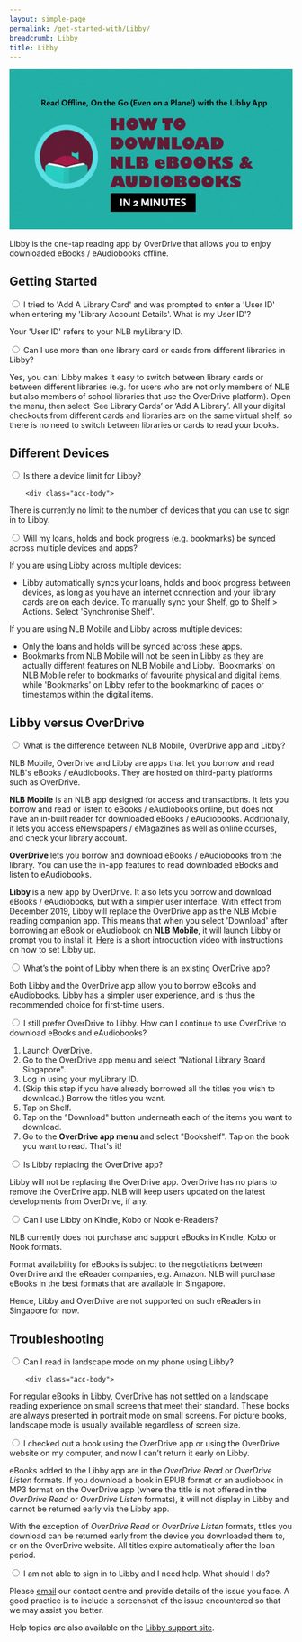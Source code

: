 ```yaml
---
layout: simple-page
permalink: /get-started-with/Libby/
breadcrumb: Libby
title: Libby
---
```


![An animated GIF of a flowchart describing how to download eBooks and audiobooks with the Libby app.](/images/Libby_gif_WS.gif)

<p>Libby is the one-tap reading app by OverDrive that allows you to enjoy downloaded eBooks / eAudiobooks offline.</p>

  <h2>Getting Started</h2>
<div class="acc-kontainer"><!--accordion-->          
	<div>
		<input type="radio" name="acc" id="acc1"><!--question 1-->
		<label for="acc1">I tried to 'Add A Library Card' and was prompted to enter a 'User ID' when entering my 'Library Account Details'. What is my User ID'? </label>

<div class="acc-body"><!--answer for question 1-->
  <p>Your 'User ID' refers to your NLB myLibrary ID. </p>

</div><!--close div for acc1 (question)-->
</div><!--close div for acc-body (answer)-->

 <div>
        <input type="radio" name="acc" id="acc2">
        <label for="acc2">Can I use more than one library card or cards from different libraries in Libby?</label>
        <div class="acc-body">
  <p>Yes, you can! Libby makes it easy to switch between library cards or between different libraries (e.g. for users who are not only members of NLB but also members of school libraries that use the OverDrive platform). Open the menu, then select ‘See Library Cards’ or ‘Add A Library’. All your digital checkouts from different cards and libraries are on the same virtual shelf, so there is no need to switch between libraries or cards to read your books.</p>
</div></div>

  <h2>Different Devices</h2>
 <div>
		<input type="radio" name="acc" id="acc3">
        <label for="acc3">Is there a device limit for Libby?</label>
        
        <div class="acc-body">
  <p>There is currently no limit to the number of devices that you can use to sign in to Libby.</p>

</div></div>

<div>
		<input type="radio" name="acc" id="acc4">
        <label for="acc4">Will my loans, holds and book progress (e.g. bookmarks) be synced across multiple devices and apps?</label>
        <div class="acc-body">
      <p>If you are using Libby across multiple devices:</p>
<ul>
<li>Libby automatically syncs your loans, holds and book progress between devices, as long as you have an internet connection and your library cards are on each device. To manually sync your Shelf, go to Shelf &gt; Actions. Select 'Synchronise Shelf'.</li>
</ul>
<p>If you are using NLB Mobile and Libby across multiple devices:</p>
<ul>
<li>Only the loans and holds will be synced across these apps.</li>
<li>Bookmarks from NLB Mobile will not be seen in Libby as they are actually different features on NLB Mobile and Libby. 'Bookmarks' on NLB Mobile refer to bookmarks of favourite physical and digital items, while 'Bookmarks' on Libby refer to the bookmarking of pages or timestamps within the digital items.</li>
</ul>

</div></div>


<div class="FAQ-section" id="LibbyVsOverDrive">  
  <h2>Libby versus OverDrive</h2>

<div>
		<input type="radio" name="acc" id="acc5">
        <label for="acc5">What is the difference between NLB Mobile, OverDrive app and Libby?</label>
        <div class="acc-body">
  <p>NLB Mobile, OverDrive and Libby are apps that let you borrow and read NLB's eBooks / eAudiobooks. They are hosted on third-party platforms such as OverDrive.</p>
<p><strong>NLB Mobile</strong> is an NLB app designed for access and transactions. It lets you borrow and read or listen to eBooks / eAudiobooks online, but does not have an in-built reader for downloaded eBooks / eAudiobooks. Additionally, it lets you access eNewspapers / eMagazines as well as online courses, and check your library account.</p>
<p><strong>OverDrive </strong>lets you borrow and download eBooks / eAudiobooks from the library. You can use the in-app features to read downloaded eBooks and listen to eAudiobooks.</p>
<p><strong>Libby </strong>is a new app by OverDrive. It also lets you borrow and download eBooks / eAudiobooks, but with a simpler user interface. With effect from December 2019, Libby will replace the OverDrive app as the NLB Mobile reading companion app. This means that when you select 'Download' after borrowing an eBook or eAudiobook on <b>NLB Mobile</b>, it will launch Libby or prompt you to install it. <a href="https://help.libbyapp.com/6103.htm?tocpath=Home%7CGetting%20started%7C_____2">Here</a> is a short introduction video with instructions on how to set Libby up.</p>
  </div>
  </div>
  
<div>
		<input type="radio" name="acc" id="acc6">
        <label for="acc6">What’s the point of Libby when there is an existing OverDrive app?</label>
        <div class="acc-body">
  <p>Both Libby and the OverDrive app allow you to borrow eBooks and eAudiobooks. Libby has a simpler user experience, and is thus the recommended choice for first-time users.    
        </p>
    </div>
</div>

<div>
		<input type="radio" name="acc" id="acc7">
        <label for="acc7">I still prefer OverDrive to Libby. How can I continue to use OverDrive to download eBooks and eAudiobooks?  </label>
        <div class="acc-body">
    <p><ol><li>Launch OverDrive.</li>
    <li>Go to the OverDrive app menu and select "National Library Board Singapore".</li>
    <li>Log in using your myLibrary ID.</li>
    <li>(Skip this step if you have already borrowed all the titles you wish to download.) Borrow the titles you want.</li>
    <li>Tap on Shelf.</li>
    <li>Tap on the "Download" button underneath each of the items you want to download. </li>
    <li>Go to the <b>OverDrive app menu</b> and select "Bookshelf". Tap on the book you want to read. That's it!</li></ol>
      </p>
  </div>
</div>

<div>
		<input type="radio" name="acc" id="acc8">
        <label for="acc8">Is Libby replacing the OverDrive app?</label>
        <div class="acc-body">
    <p>Libby will not be replacing the OverDrive app. OverDrive has no plans to remove the OverDrive app. NLB will keep users updated on the latest developments from OverDrive, if any.
      </p>
  </div>
</div>

<div>
		<input type="radio" name="acc" id="acc9">
        <label for="acc9">Can I use Libby on Kindle, Kobo or Nook e-Readers?</label>
        <div class="acc-body">
  <p>NLB currently does not purchase and support eBooks in Kindle, Kobo or Nook formats.</p> 
  <p>Format availability for eBooks is subject to the negotiations between OverDrive and the eReader companies, e.g. Amazon. NLB will purchase eBooks in the best formats that are available in Singapore.</p>
<p>Hence, Libby and OverDrive are not supported on such eReaders in Singapore for now.</p>
</div></div>

<div class="FAQ-section" id="LibbyTroubleshoot">
  <h2>Troubleshooting</h2>
<div>
		<input type="radio" name="acc" id="acc10">
        <label for="acc10">Can I read in landscape mode on my phone using Libby?</label>
        
        <div class="acc-body">
  <p>For regular eBooks in Libby, OverDrive has not settled on a landscape reading experience on small screens that meet their standard. These books are always presented in portrait mode on small screens. For picture books, landscape mode is usually available regardless of screen size.</p>
  </div></div>

<div>
		<input type="radio" name="acc" id="acc11">
		<label for="acc11">I checked out a book using the OverDrive app or using the OverDrive website on my computer, and now I can’t return it early on Libby.</label>
		<div class="acc-body">
      <p>eBooks added to the Libby app are in the <i>OverDrive Read</i> or <i>OverDrive Listen</i> formats. If you download a book in EPUB format or an audiobook in MP3 format on the OverDrive app (where the title is not offered in the <i>OverDrive Read</i> or <i>OverDrive Listen</i> formats), it will not display in Libby and cannot be returned early via the Libby app.</p> 
      <p>With the exception of <i>OverDrive Read</i> or <i>OverDrive Listen</i> formats, titles you download can be returned early from the device you downloaded them to, or on the OverDrive website. All titles expire automatically after the loan period.
</p>
</div></div>

   <div>
        <input type="radio" name="acc" id="acc12">
        <label for="acc12">I am not able to sign in to Libby and I need help. What should I do?</label>
        <div class="acc-body">
  <p>Please <a href="mailto:enquiry@nlb.gov.sg">email</a> our contact centre and provide details of the issue you face. A good practice is to include a screenshot of the issue encountered so that we may assist you better.</p>
<p>Help topics are also available on the <a href="https://help.libbyapp.com/">Libby support site</a>.</p>

  </div>
</div>

